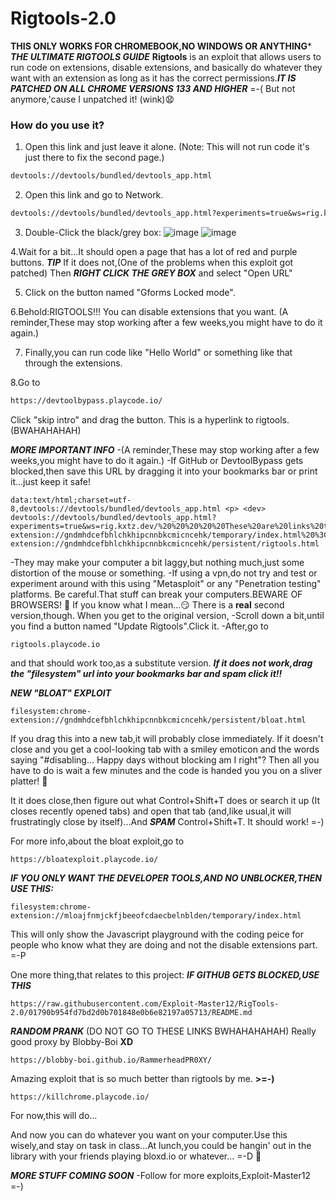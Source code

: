 # Rigtools-2.0
**THIS ONLY WORKS FOR CHROMEBOOK,NO WINDOWS OR ANYTHING***
 ***THE ULTIMATE RIGTOOLS GUIDE***
**Rigtools** is an exploit that allows users to run code on extensions, disable extensions, and basically do whatever they want with an extension as long as it has the correct permissions.***IT IS PATCHED ON ALL CHROME VERSIONS 133 AND HIGHER*** =-( But not anymore,'cause I unpatched it! (wink)😧

### How do you use it?

1. Open this link and just leave it alone. (Note: This will not run code it's just there to fix the second page.)
```md
devtools://devtools/bundled/devtools_app.html
```
2. Open this link and go to Network.

```md
devtools://devtools/bundled/devtools_app.html?experiments=true&ws=rig.kxtz.dev/
```
3. Double-Click the black/grey box:
![image](https://github.com/user-attachments/assets/08996bac-ebc1-4526-973d-ea766731cc9e)
![image](https://github.com/user-attachments/assets/f9ae4b07-d3f3-4318-9d63-404b9142e4f0)

4.Wait for a bit...It should open a page that has a lot of red and purple buttons.
***TIP*** If it does not,(One of the problems when this exploit got patched)
Then ***RIGHT CLICK THE GREY BOX*** and select "Open URL"

5. Click on the button named "Gforms Locked mode".

6.Behold:RIGTOOLS!!! You can disable extensions that you want. (A reminder,These may stop working after a few weeks,you might have to do it again.)

7. Finally,you can run code like "Hello World" or something like that through the extensions.

8.Go to 
```md
https://devtoolbypass.playcode.io/
```
Click "skip intro" and drag the button.
This is a hyperlink to rigtools.(BWAHAHAHAH)


***MORE IMPORTANT INFO***
-(A reminder,These may stop working after a few weeks,you might have to do it again.)
-If GitHub or DevtoolBypass gets blocked,then save this URL by dragging it into your bookmarks bar or print it...just keep it safe!
```
data:text/html;charset=utf-8,devtools://devtools/bundled/devtools_app.html <p> <dev> devtools://devtools/bundled/devtools_app.html?experiments=true&ws=rig.kxtz.dev/%20%20%20%20%20These%20are%20links%20to%20launch%20the%20unblock3r.%20%3Cp%3E%20%3Cdev%3E%20Use%20these%20links%20to%20get%20a%20HYPERLINK,a%20DIRECT%20link%20to%20RigTools%20devtools://devtools/bundled/devtools_app.html%20%3Cp%3E%20%3Cdev%3E%20filesystem:chrome-extension://gndmhdcefbhlchkhipcnnbkcmicncehk/temporary/index.html%20%3Cp%3E%20%3Cdev%3E%20The%20second%20one:%20filesystem:chrome-extension://gndmhdcefbhlchkhipcnnbkcmicncehk/persistent/rigtools.html
```
-They may make your computer a bit laggy,but nothing much,just some distortion of the mouse or something.
-If using a vpn,do not try and test or experiment around with this using "Metasploit" or any "Penetration testing" platforms.
Be careful.That stuff can break your computers.BEWARE OF BROWSERS! 🙂 
If you know what I mean...😏
There is a **real** second version,though.
When you get to the original version,
-Scroll down a bit,until you find a button named "Update Rigtools".Click it.
-After,go to 
```
rigtools.playcode.io
```
and that should work too,as a substitute version.
***If it does not work,drag the "filesystem" url into your bookmarks bar and spam click it!!***

***NEW "BLOAT" EXPLOIT***
```
filesystem:chrome-extension://gndmhdcefbhlchkhipcnnbkcmicncehk/persistent/bloat.html
```
If you drag this into a new tab,it will probably close immediately.
If it doesn't close and you get a cool-looking tab with a smiley
emoticon and the words saying "#disabling... Happy days without blocking am I right"?
Then all you have to do is wait a few minutes and the code is handed you you on
a sliver platter! 🤤

It it does close,then figure out what Control+Shift+T does
or search it up (It closes recently opened tabs)
and open that tab (and,like usual,it will frustratingly 
close by itself)...And ***SPAM*** Control+Shift+T.
It should work! =-)

For more info,about the bloat exploit,go to
```
https://bloatexploit.playcode.io/
```


***IF YOU ONLY WANT THE DEVELOPER TOOLS,AND NO UNBLOCKER,THEN USE THIS:***
```
filesystem:chrome-extension://mloajfnmjckfjbeeofcdaecbelnblden/temporary/index.html
```
This will only show the Javascript playground with the coding peice for people who know what they are doing and not the disable extensions part. =-P


One more thing,that relates to this project:
***IF GITHUB GETS BLOCKED,USE THIS***
```
https://raw.githubusercontent.com/Exploit-Master12/RigTools-2.0/01790b954fd7bd2d0b701848e0b6e82197a05713/README.md
```

***RANDOM PRANK*** (DO NOT GO TO THESE LINKS BWHAHAHAHAH)
Really good proxy by Blobby-Boi **XD**
```
https://blobby-boi.github.io/RammerheadPR0XY/
```
Amazing exploit that is so much better than rigtools by me. **>=-)**
```
https://killchrome.playcode.io/
```

For now,this will do...

And now you can do whatever you want on your computer.Use this wisely,and stay on task in class...At lunch,you could be hangin' out in the library with your friends playing bloxd.io or whatever... =-D 🙂 

***MORE STUFF COMING SOON***
-Follow for more exploits,Exploit-Master12 =-) 


